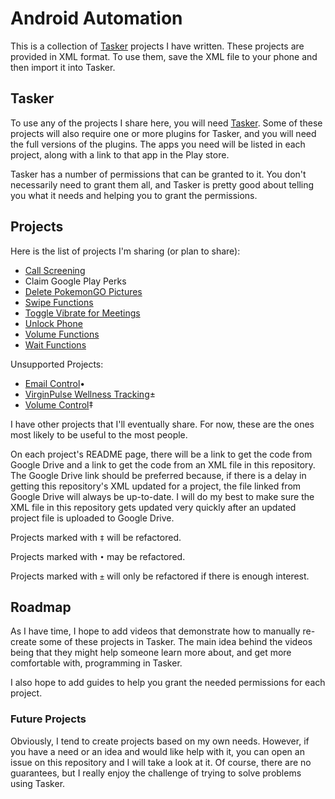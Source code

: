 # Android Automation

This is a collection of [Tasker](https://play.google.com/store/apps/details?id=net.dinglisch.android.taskerm) projects I have written. These projects are provided in XML format. To use them, save the XML file to your phone and then import it into Tasker.

## Tasker

To use any of the projects I share here, you will need [Tasker](https://play.google.com/store/apps/details?id=net.dinglisch.android.taskerm). Some of these projects will also require one or more plugins for Tasker, and you will need the full versions of the plugins. The apps you need will be listed in each project, along with a link to that app in the Play store.

Tasker has a number of permissions that can be granted to it. You don't necessarily need to grant them all, and Tasker is pretty good about telling you what it needs and helping you to grant the permissions.

## Projects

Here is the list of projects I'm sharing (or plan to share):

  * [Call Screening](https://github.com/c-d-smith/android-automation/tree/main/projects/call-screening/README.md)
  * Claim Google Play Perks
  * [Delete PokemonGO Pictures](https://github.com/c-d-smith/android-automation/blob/main/projects/delete-pokemongo-pictures/README.md)
  * [Swipe Functions](https://github.com/c-d-smith/android-automation/blob/main/projects/swipe-functions/README.md)
  * [Toggle Vibrate for Meetings](https://github.com/c-d-smith/android-automation/tree/main/projects/toggle-vibrate-for-meetings/README.md)
  * [Unlock Phone](https://github.com/c-d-smith/android-automation/blob/main/projects/unlock-phone/README.md)
  * [Volume Functions](https://github.com/c-d-smith/android-automation/blob/main/projects/volume-functions/README.md)
  * [Wait Functions](https://github.com/c-d-smith/android-automation/blob/main/projects/wait-functions/README.md)

Unsupported Projects:

  * [Email Control](https://github.com/c-d-smith/android-automation/tree/main/projects/email-control/README.md)•
  * [VirginPulse Wellness Tracking](projects/virginpulse-wellness-tracking/README.md)±
  * [Volume Control](https://github.com/c-d-smith/android-automation/tree/main/projects/volume-control/README.me)‡

I have other projects that I'll eventually share. For now, these are the ones most likely to be useful to the most people.

On each project's README page, there will be a link to get the code from Google Drive and a link to get the code from an XML file in this repository. The Google Drive link should be preferred because, if there is a delay in getting this repository's XML updated for a project, the file linked from Google Drive will always be up-to-date. I will do my best to make sure the XML file in this repository gets updated very quickly after an updated project file is uploaded to Google Drive.

Projects marked with `‡` will be refactored.

Projects marked with `•` may be refactored.

Projects marked with `±` will only be refactored if there is enough interest.

## Roadmap

As I have time, I hope to add videos that demonstrate how to manually re-create some of these projects in Tasker. The main idea behind the videos being that they might help someone learn more about, and get more comfortable with, programming in Tasker.

I also hope to add guides to help you grant the needed permissions for each project.

### Future Projects

Obviously, I tend to create projects based on my own needs. However, if you have a need or an idea and would like help with it, you can open an issue on this repository and I will take a look at it. Of course, there are no guarantees, but I really enjoy the challenge of trying to solve problems using Tasker.
